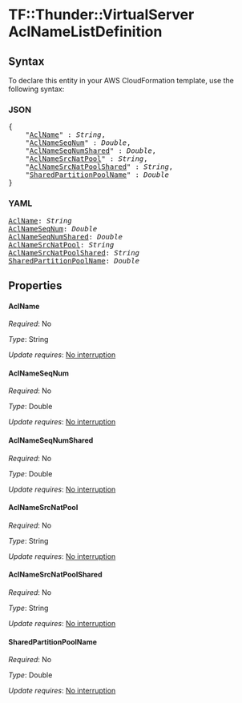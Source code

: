 # TF::Thunder::VirtualServer AclNameListDefinition

## Syntax

To declare this entity in your AWS CloudFormation template, use the following syntax:

### JSON

<pre>
{
    "<a href="#aclname" title="AclName">AclName</a>" : <i>String</i>,
    "<a href="#aclnameseqnum" title="AclNameSeqNum">AclNameSeqNum</a>" : <i>Double</i>,
    "<a href="#aclnameseqnumshared" title="AclNameSeqNumShared">AclNameSeqNumShared</a>" : <i>Double</i>,
    "<a href="#aclnamesrcnatpool" title="AclNameSrcNatPool">AclNameSrcNatPool</a>" : <i>String</i>,
    "<a href="#aclnamesrcnatpoolshared" title="AclNameSrcNatPoolShared">AclNameSrcNatPoolShared</a>" : <i>String</i>,
    "<a href="#sharedpartitionpoolname" title="SharedPartitionPoolName">SharedPartitionPoolName</a>" : <i>Double</i>
}
</pre>

### YAML

<pre>
<a href="#aclname" title="AclName">AclName</a>: <i>String</i>
<a href="#aclnameseqnum" title="AclNameSeqNum">AclNameSeqNum</a>: <i>Double</i>
<a href="#aclnameseqnumshared" title="AclNameSeqNumShared">AclNameSeqNumShared</a>: <i>Double</i>
<a href="#aclnamesrcnatpool" title="AclNameSrcNatPool">AclNameSrcNatPool</a>: <i>String</i>
<a href="#aclnamesrcnatpoolshared" title="AclNameSrcNatPoolShared">AclNameSrcNatPoolShared</a>: <i>String</i>
<a href="#sharedpartitionpoolname" title="SharedPartitionPoolName">SharedPartitionPoolName</a>: <i>Double</i>
</pre>

## Properties

#### AclName

_Required_: No

_Type_: String

_Update requires_: [No interruption](https://docs.aws.amazon.com/AWSCloudFormation/latest/UserGuide/using-cfn-updating-stacks-update-behaviors.html#update-no-interrupt)

#### AclNameSeqNum

_Required_: No

_Type_: Double

_Update requires_: [No interruption](https://docs.aws.amazon.com/AWSCloudFormation/latest/UserGuide/using-cfn-updating-stacks-update-behaviors.html#update-no-interrupt)

#### AclNameSeqNumShared

_Required_: No

_Type_: Double

_Update requires_: [No interruption](https://docs.aws.amazon.com/AWSCloudFormation/latest/UserGuide/using-cfn-updating-stacks-update-behaviors.html#update-no-interrupt)

#### AclNameSrcNatPool

_Required_: No

_Type_: String

_Update requires_: [No interruption](https://docs.aws.amazon.com/AWSCloudFormation/latest/UserGuide/using-cfn-updating-stacks-update-behaviors.html#update-no-interrupt)

#### AclNameSrcNatPoolShared

_Required_: No

_Type_: String

_Update requires_: [No interruption](https://docs.aws.amazon.com/AWSCloudFormation/latest/UserGuide/using-cfn-updating-stacks-update-behaviors.html#update-no-interrupt)

#### SharedPartitionPoolName

_Required_: No

_Type_: Double

_Update requires_: [No interruption](https://docs.aws.amazon.com/AWSCloudFormation/latest/UserGuide/using-cfn-updating-stacks-update-behaviors.html#update-no-interrupt)

